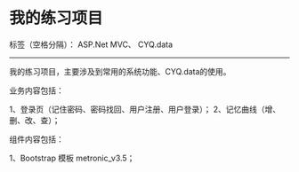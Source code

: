 # 我的练习项目

标签（空格分隔）： ASP.Net MVC、 CYQ.data

---

我的练习项目，主要涉及到常用的系统功能、CYQ.data的使用。

业务内容包括：

1、登录页（记住密码、密码找回、用户注册、用户登录）；
2、记忆曲线（增、删、改、查）；

组件内容包括：

1、Bootstrap 模板 metronic_v3.5；

